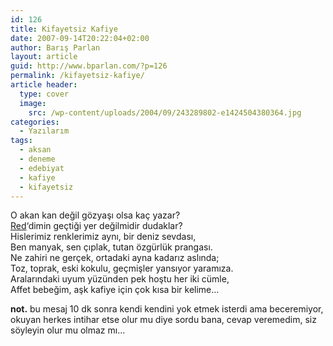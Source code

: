```yaml
---
id: 126
title: Kifayetsiz Kafiye
date: 2007-09-14T20:22:04+02:00
author: Barış Parlan
layout: article
guid: http://www.bparlan.com/?p=126
permalink: /kifayetsiz-kafiye/
article header:
  type: cover
  image:
    src: /wp-content/uploads/2004/09/243289802-e1424504380364.jpg
categories:
  - Yazılarım
tags:
  - aksan
  - deneme
  - edebiyat
  - kafiye
  - kifayetsiz
---
```


O akan kan değil gözyaşı olsa kaç yazar?  
<a title="Red" href="http://www.bparlan.com/?p=125" target="_blank">Red</a>&#8216;dimin geçtiği yer değilmidir dudaklar?  
Hislerimiz renklerimiz aynı, bir deniz sevdası,  
Ben manyak, sen çıplak, tutan özgürlük prangası.  
Ne zahiri ne gerçek, ortadaki ayna kadarız aslında;  
Toz, toprak, eski kokulu, geçmişler yansıyor yaramıza.  
Aralarındaki uyum yüzünden pek hoştu her iki cümle,  
Affet bebeğim, aşk kafiye için çok kısa bir kelime&#8230;

 **not.** bu mesaj 10 dk sonra kendi kendini yok etmek isterdi ama beceremiyor, okuyan herkes intihar etse olur mu diye sordu bana, cevap veremedim, siz söyleyin olur mu olmaz mı&#8230;
